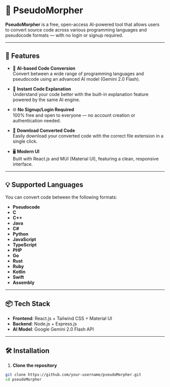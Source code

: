 # 🧠 PseudoMorpher

**PseudoMorpher** is a free, open-access AI-powered tool that allows users to convert source code across various programming languages and pseudocode formats — with no login or signup required.

---

## 🚀 Features

- 🔁 **AI-based Code Conversion**  
  Convert between a wide range of programming languages and pseudocode using an advanced AI model (Gemini 2.0 Flash).

- 💬 **Instant Code Explanation**  
  Understand your code better with the built-in explanation feature powered by the same AI engine.

- 🌐 **No Signup/Login Required**  
  100% free and open to everyone — no account creation or authentication needed.

- 💾 **Download Converted Code**  
  Easily download your converted code with the correct file extension in a single click.

- 🖥️ **Modern UI**  
  Built with React.js and MUI (Material UI), featuring a clean, responsive interface.

---

## 💡 Supported Languages

You can convert code between the following formats:

- **Pseudocode**
- **C**
- **C++**
- **Java**
- **C#**
- **Python**
- **JavaScript**
- **TypeScript**
- **PHP**
- **Go**
- **Rust**
- **Ruby**
- **Kotlin**
- **Swift**
- **Assembly**

---

## 📦 Tech Stack

- **Frontend**: React.js + Tailwind CSS + Material UI
- **Backend**: Node.js + Express.js
- **AI Model**: Google Gemini 2.0 Flash API

---

## 🛠️ Installation

1. **Clone the repository**

```bash
git clone https://github.com/your-username/pseudoMorpher.git
cd pseudoMorpher
